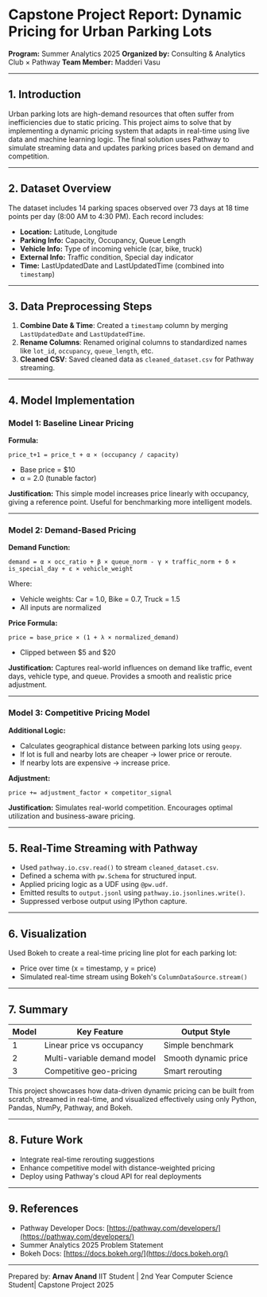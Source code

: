 # Capstone Project Report: Dynamic Pricing for Urban Parking Lots

**Program:** Summer Analytics 2025
**Organized by:** Consulting & Analytics Club × Pathway
**Team Member:** Madderi Vasu

---

## 1. Introduction

Urban parking lots are high-demand resources that often suffer from inefficiencies due to static pricing. This project aims to solve that by implementing a dynamic pricing system that adapts in real-time using live data and machine learning logic. The final solution uses Pathway to simulate streaming data and updates parking prices based on demand and competition.

---

## 2. Dataset Overview

The dataset includes 14 parking spaces observed over 73 days at 18 time points per day (8:00 AM to 4:30 PM). Each record includes:

* **Location:** Latitude, Longitude
* **Parking Info:** Capacity, Occupancy, Queue Length
* **Vehicle Info:** Type of incoming vehicle (car, bike, truck)
* **External Info:** Traffic condition, Special day indicator
* **Time:** LastUpdatedDate and LastUpdatedTime (combined into `timestamp`)

---

## 3. Data Preprocessing Steps

1. **Combine Date & Time**: Created a `timestamp` column by merging `LastUpdatedDate` and `LastUpdatedTime`.
2. **Rename Columns**: Renamed original columns to standardized names like `lot_id`, `occupancy`, `queue_length`, etc.
3. **Cleaned CSV**: Saved cleaned data as `cleaned_dataset.csv` for Pathway streaming.

---

## 4. Model Implementation

### Model 1: Baseline Linear Pricing

**Formula:**

```
price_t+1 = price_t + α × (occupancy / capacity)
```

* Base price = \$10
* α = 2.0 (tunable factor)

**Justification:**
This simple model increases price linearly with occupancy, giving a reference point. Useful for benchmarking more intelligent models.

---

### Model 2: Demand-Based Pricing

**Demand Function:**

```
demand = α × occ_ratio + β × queue_norm - γ × traffic_norm + δ × is_special_day + ε × vehicle_weight
```

Where:

* Vehicle weights: Car = 1.0, Bike = 0.7, Truck = 1.5
* All inputs are normalized

**Price Formula:**

```
price = base_price × (1 + λ × normalized_demand)
```

* Clipped between \$5 and \$20

**Justification:**
Captures real-world influences on demand like traffic, event days, vehicle type, and queue. Provides a smooth and realistic price adjustment.

---

### Model 3: Competitive Pricing Model

**Additional Logic:**

* Calculates geographical distance between parking lots using `geopy`.
* If lot is full and nearby lots are cheaper → lower price or reroute.
* If nearby lots are expensive → increase price.

**Adjustment:**

```
price += adjustment_factor × competitor_signal
```

**Justification:**
Simulates real-world competition. Encourages optimal utilization and business-aware pricing.

---

## 5. Real-Time Streaming with Pathway

* Used `pathway.io.csv.read()` to stream `cleaned_dataset.csv`.
* Defined a schema with `pw.Schema` for structured input.
* Applied pricing logic as a UDF using `@pw.udf`.
* Emitted results to `output.jsonl` using `pathway.io.jsonlines.write()`.
* Suppressed verbose output using IPython capture.

---

## 6. Visualization

Used Bokeh to create a real-time pricing line plot for each parking lot:

* Price over time (x = timestamp, y = price)
* Simulated real-time stream using Bokeh's `ColumnDataSource.stream()`

---

## 7. Summary

| Model | Key Feature                 | Output Style         |
| ----- | --------------------------- | -------------------- |
| 1     | Linear price vs occupancy   | Simple benchmark     |
| 2     | Multi-variable demand model | Smooth dynamic price |
| 3     | Competitive geo-pricing     | Smart rerouting      |

This project showcases how data-driven dynamic pricing can be built from scratch, streamed in real-time, and visualized effectively using only Python, Pandas, NumPy, Pathway, and Bokeh.

---

## 8. Future Work

* Integrate real-time rerouting suggestions
* Enhance competitive model with distance-weighted pricing
* Deploy using Pathway's cloud API for real deployments

---

## 9. References

* Pathway Developer Docs: [https://pathway.com/developers/](https://pathway.com/developers/)
* Summer Analytics 2025 Problem Statement
* Bokeh Docs: [https://docs.bokeh.org/](https://docs.bokeh.org/)

---

Prepared by: **Arnav Anand**
IIT Student | 2nd Year Computer Science Student| Capstone Project 2025
